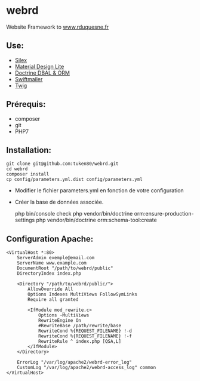 # webrd

Website Framework to www.rduquesne.fr

## Use:

* [Silex](http://silex.sensiolabs.org/)
* [Material Design Lite](https://getmdl.io/)
* [Doctrine DBAL & ORM](http://www.doctrine-project.org/)
* [Swiftmailer](http://swiftmailer.org/)
* [Twig](http://twig.sensiolabs.org/)

## Prérequis:

* composer
* git
* PHP7

## Installation:

    git clone git@github.com:tuken80/webrd.git
    cd webrd
    composer install
    cp config/parameters.yml.dist config/parameters.yml

* Modifier le fichier parameters.yml en fonction de votre configuration
* Créer la base de données associée.

    php bin/console check
    php vendor/bin/doctrine orm:ensure-production-settings
    php vendor/bin/doctrine orm:schema-tool:create

## Configuration Apache:

    <VirtualHost *:80>
        ServerAdmin exemple@email.com
        ServerName www.example.com
        DocumentRoot "/path/to/webrd/public"
        DirectoryIndex index.php

        <Directory "/path/to/webrd/public/">
            AllowOverride All
            Options Indexes MultiViews FollowSymLinks
            Require all granted

            <IfModule mod_rewrite.c>
                Options -MultiViews
                RewriteEngine On
                #RewriteBase /path/rewrite/base
                RewriteCond %{REQUEST_FILENAME} !-d
                RewriteCond %{REQUEST_FILENAME} !-f
                RewriteRule ^ index.php [QSA,L]
            </IfModule>
        </Directory>

        ErrorLog "/var/log/apache2/webrd-error_log"
        CustomLog "/var/log/apache2/webrd-access_log" common
    </VirtualHost>